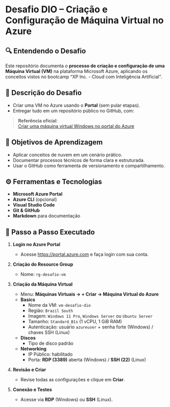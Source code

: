 # Desafio DIO – Criação e Configuração de Máquina Virtual no Azure

## 🔍 Entendendo o Desafio
Este repositório documenta o **processo de criação e configuração de uma Máquina Virtual (VM)** na plataforma Microsoft Azure, aplicando os conceitos vistos no bootcamp “XP Inc. - Cloud com Inteligência Artificial”.

## 🎯 Descrição do Desafio
- Criar uma VM no Azure usando o **Portal** (sem pular etapas).   
- Entregar tudo em um repositório público no GitHub, com:  

> **Referência oficial**:  
> [Criar uma máquina virtual Windows no portal do Azure](https://learn.microsoft.com/pt-br/azure/virtual-machines/windows/quick-create-portal)

## 📝 Objetivos de Aprendizagem
- Aplicar conceitos de nuvem em um cenário prático.  
- Documentar processos técnicos de forma clara e estruturada.  
- Usar o GitHub como ferramenta de versionamento e compartilhamento.

## ⚙️ Ferramentas e Tecnologias
- **Microsoft Azure Portal**  
- **Azure CLI** (opcional)  
- **Visual Studio Code**  
- **Git & GitHub**  
- **Markdown** para documentação  

## 🚀 Passo a Passo Executado

1. **Login no Azure Portal**  
   - Acesse https://portal.azure.com e faça login com sua conta.

2. **Criação do Resource Group**  
   - Nome: `rg-desafio-vm`

3. **Criação da Máquina Virtual**  
   - Menu: **Máquinas Virtuais → + Criar → Máquina Virtual do Azure**  
   - **Basics**  
     - Nome da VM: `vm-desafio-dio`  
     - Região: `Brazil South`  
     - Imagem: `Windows 11 Pro`, `Windows Server` ou `Ubuntu Server` 
     - Tamanho: `Standard_B1s` (1 vCPU, 1 GiB RAM)  
     - Autenticação: usuário `azureuser` + senha forte (Windows) / chaves SSH (Linux)  
   - **Discos**  
     - Tipo de disco padrão  
   - **Networking**  
     - IP Público: habilitado  
     - Porta: **RDP (3389)** aberta (Windows) / **SSH (22)** (Linux)  

4. **Revisão e Criar**  
   - Revise todas as configurações e clique em **Criar**.

5. **Conexão e Testes**  
   - Acesse via **RDP** (Windows) ou **SSH** (Linux).
